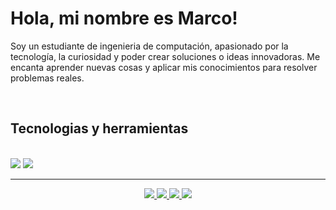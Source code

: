 

<h1> 
  Hola, mi nombre es Marco!
</h1>

<p>
 Soy un estudiante de ingenieria de computación, apasionado por la tecnología, la curiosidad y poder crear soluciones o ideas innovadoras. Me encanta aprender nuevas cosas y aplicar mis conocimientos para resolver problemas reales.
</p>

<br/>

<!--<div align="left">
 
 🔭 Estoy trabajando en **a chat app**
 
 🌱 Estoy aprendiendo ****

 💬 Puedes preguntarme sobre **Node.js, React, Firebase, MongoDB... or anything [aquí](https://github.com/madfp/madfp/issues)**

 ⚡ Un dato curioso **Game of Thrones Night's Watch cloaks are made from Ikea rugs**
 
 </div>-->
 
<h2>Tecnologias y herramientas</h2>
<br/>
<div>
    <img src="https://skillicons.dev/icons?i=react,nextjs,html,css,github,tailwind,git,vscode" />
    <img src="https://skillicons.dev/icons?i=nodejs,python,javascript,typescript" /><br>
</div>
<hr/>
<div align="center"> 
  <a href="mailto:marcoantoniodfp@gmail.com">
    <img src="https://img.shields.io/badge/Gmail-D14836?style=for-the-badge&logo=gmail&logoColor=white" />
  </a>
  <a href="https://linkedin.com/in/madfp" target="_blank">
    <img src="https://img.shields.io/badge/LinkedIn-0077B5?style=for-the-badge&logo=linkedin&logoColor=white" target="_blank" />
  </a>
  <a href="https://salesp07.github.io" target="_blank">
     <img src="https://img.shields.io/badge/Portfolio-FF5722?style=for-the-badge&logo=todoist&logoColor=white" target="_blank" />
  </a>
  <a href="https://instagram.com/maarco_04" target="_blank">
     <img src="https://img.shields.io/badge/Instagram-E4405F?style=for-the-badge&logo=instagram&logoColor=white" target="_blank" />
  </a>
</div>
